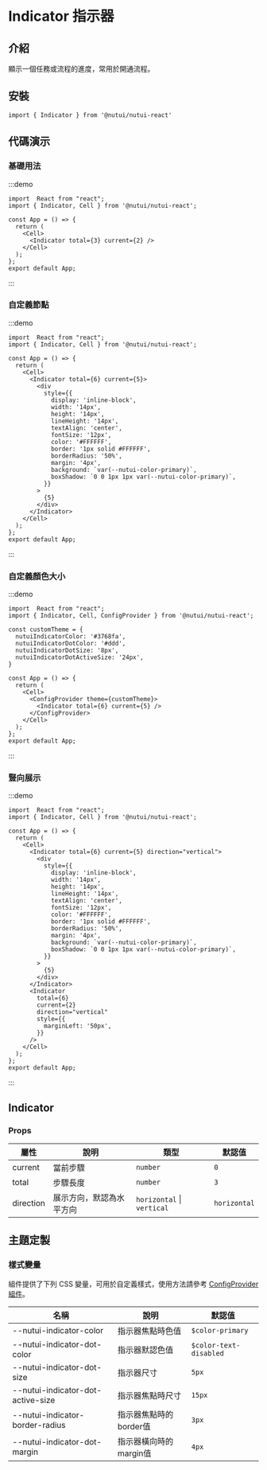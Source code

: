 # Indicator 指示器

## 介紹

顯示一個任務或流程的進度，常用於開通流程。

## 安裝

```tsx
import { Indicator } from '@nutui/nutui-react'
```

## 代碼演示

### 基礎用法

:::demo

```tsx
import  React from "react";
import { Indicator, Cell } from '@nutui/nutui-react';

const App = () => {
  return (
    <Cell>
      <Indicator total={3} current={2} />
    </Cell>
  );
};
export default App;
```

:::

### 自定義節點

:::demo

```tsx
import  React from "react";
import { Indicator, Cell } from '@nutui/nutui-react';

const App = () => {
  return (
    <Cell>
      <Indicator total={6} current={5}>
        <div
          style={{
            display: 'inline-block',
            width: '14px',
            height: '14px',
            lineHeight: '14px',
            textAlign: 'center',
            fontSize: '12px',
            color: '#FFFFFF',
            border: '1px solid #FFFFFF',
            borderRadius: '50%',
            margin: '4px',
            background: `var(--nutui-color-primary)`,
            boxShadow: `0 0 1px 1px var(--nutui-color-primary)`,
          }}
        >
          {5}
        </div>
      </Indicator>
    </Cell>
  );
};
export default App;
```

:::

### 自定義顏色大小

:::demo

```tsx
import  React from "react";
import { Indicator, Cell, ConfigProvider } from '@nutui/nutui-react';

const customTheme = {
  nutuiIndicatorColor: '#3768fa',
  nutuiIndicatorDotColor: '#ddd',
  nutuiIndicatorDotSize: '8px',
  nutuiIndicatorDotActiveSize: '24px',
}

const App = () => {
  return (
    <Cell>
      <ConfigProvider theme={customTheme}>
        <Indicator total={6} current={5} />
      </ConfigProvider>
    </Cell>
  );
};
export default App;
```

:::

### 豎向展示

:::demo

```tsx
import  React from "react";
import { Indicator, Cell } from '@nutui/nutui-react';

const App = () => {
  return (
    <Cell>
      <Indicator total={6} current={5} direction="vertical">
        <div
          style={{
            display: 'inline-block',
            width: '14px',
            height: '14px',
            lineHeight: '14px',
            textAlign: 'center',
            fontSize: '12px',
            color: '#FFFFFF',
            border: '1px solid #FFFFFF',
            borderRadius: '50%',
            margin: '4px',
            background: `var(--nutui-color-primary)`,
            boxShadow: `0 0 1px 1px var(--nutui-color-primary)`,
          }}
        >
          {5}
        </div>
      </Indicator>
      <Indicator
        total={6}
        current={2}
        direction="vertical"
        style={{
          marginLeft: '50px',
        }}
      />
    </Cell>
  );
};
export default App;
```

:::

## Indicator

### Props

| 屬性 | 說明 | 類型 | 默認值 |
| --- | --- | --- | --- |
| current | 當前步驟 | `number` | `0` |
| total | 步驟長度 | `number` | `3` |
| direction | 展示方向，默認為水平方向 | `horizontal` \| `vertical` | `horizontal` |

## 主題定製

### 樣式變量

組件提供了下列 CSS 變量，可用於自定義樣式，使用方法請參考 [ConfigProvider 組件](#/zh-CN/component/configprovider)。

| 名稱 | 說明 | 默認值 |
| --- | --- | --- |
| \--nutui-indicator-color | 指示器焦點時色值 | `$color-primary` |
| \--nutui-indicator-dot-color | 指示器默認色值 | `$color-text-disabled` |
| \--nutui-indicator-dot-size | 指示器尺寸 | `5px` |
| \--nutui-indicator-dot-active-size | 指示器焦點時尺寸 | `15px` |
| \--nutui-indicator-border-radius | 指示器焦點時的border值 | `3px` |
| \--nutui-indicator-dot-margin | 指示器橫向時的margin值 | `4px` |